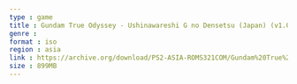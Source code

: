 ```yaml
---
type : game
title : Gundam True Odyssey - Ushinawareshi G no Densetsu (Japan) (v1.02)
genre : 
format : iso
region : asia
link : https://archive.org/download/PS2-ASIA-ROMS321COM/Gundam%20True%20Odyssey%20-%20Ushinawareshi%20G%20no%20Densetsu%20%28Japan%29%20%28v1.02%29.7z
size : 899MB
---
```

